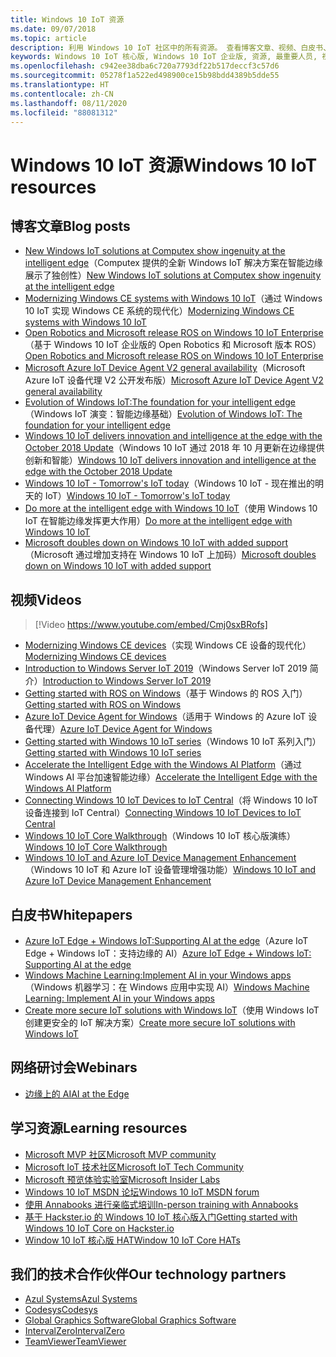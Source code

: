 ```yaml
---
title: Windows 10 IoT 资源
ms.date: 09/07/2018
ms.topic: article
description: 利用 Windows 10 IoT 社区中的所有资源。 查看博客文章、视频、白皮书、网络研讨会、学习资源和技术合作伙伴。
keywords: Windows 10 IoT 核心版, Windows 10 IoT 企业版, 资源, 最重要人员, 视频, 博客文章
ms.openlocfilehash: c942ee38dba6c720a7793df22b517deccf3c57d6
ms.sourcegitcommit: 05278f1a522ed498900ce15b98bdd4389b5dde55
ms.translationtype: HT
ms.contentlocale: zh-CN
ms.lasthandoff: 08/11/2020
ms.locfileid: "88081312"
---
```

# <a name="windows-10-iot-resources"></a><span data-ttu-id="d9e58-105">Windows 10 IoT 资源</span><span class="sxs-lookup"><span data-stu-id="d9e58-105">Windows 10 IoT resources</span></span>

## <a name="blog-posts"></a><span data-ttu-id="d9e58-106">博客文章</span><span class="sxs-lookup"><span data-stu-id="d9e58-106">Blog posts</span></span>

* <span data-ttu-id="d9e58-107">[New Windows IoT solutions at Computex show ingenuity at the intelligent edge](https://blogs.windows.com/windowsexperience/2019/05/28/new-windows-iot-solutions-at-computex-show-ingenuity-at-the-intelligent-edge/#U3yYXu1rq054ljuk.97)（Computex 提供的全新 Windows IoT 解决方案在智能边缘展示了独创性）</span><span class="sxs-lookup"><span data-stu-id="d9e58-107">[New Windows IoT solutions at Computex show ingenuity at the intelligent edge](https://blogs.windows.com/windowsexperience/2019/05/28/new-windows-iot-solutions-at-computex-show-ingenuity-at-the-intelligent-edge/#U3yYXu1rq054ljuk.97)</span></span>
* <span data-ttu-id="d9e58-108">[Modernizing Windows CE systems with Windows 10 IoT](https://blogs.windows.com/buildingapps/2019/05/07/modernizing-windows-ce-systems-with-windows-10-iot/#oHzjguRIlWV0ryo6.97)（通过 Windows 10 IoT 实现 Windows CE 系统的现代化）</span><span class="sxs-lookup"><span data-stu-id="d9e58-108">[Modernizing Windows CE systems with Windows 10 IoT](https://blogs.windows.com/buildingapps/2019/05/07/modernizing-windows-ce-systems-with-windows-10-iot/#oHzjguRIlWV0ryo6.97)</span></span>
* <span data-ttu-id="d9e58-109">[Open Robotics and Microsoft release ROS on Windows 10 IoT Enterprise](https://blogs.windows.com/buildingapps/2019/05/07/open-robotics-and-microsoft-release-ros-on-windows-10-iot-enterprise/#Y86A6YUJELKDoRJJ.97)（基于 Windows 10 IoT 企业版的 Open Robotics 和 Microsoft 版本 ROS）</span><span class="sxs-lookup"><span data-stu-id="d9e58-109">[Open Robotics and Microsoft release ROS on Windows 10 IoT Enterprise](https://blogs.windows.com/buildingapps/2019/05/07/open-robotics-and-microsoft-release-ros-on-windows-10-iot-enterprise/#Y86A6YUJELKDoRJJ.97)</span></span>
* <span data-ttu-id="d9e58-110">[Microsoft Azure IoT Device Agent V2 general availability](https://blogs.windows.com/buildingapps/2019/05/07/microsoft-azure-iot-device-agent-v2-general-availability/#BwOSxBSymeJqU34K.97)（Microsoft Azure IoT 设备代理 V2 公开发布版）</span><span class="sxs-lookup"><span data-stu-id="d9e58-110">[Microsoft Azure IoT Device Agent V2 general availability](https://blogs.windows.com/buildingapps/2019/05/07/microsoft-azure-iot-device-agent-v2-general-availability/#BwOSxBSymeJqU34K.97)</span></span>
* <span data-ttu-id="d9e58-111">[Evolution of Windows IoT:The foundation for your intelligent edge](https://blogs.windows.com/windowsexperience/2019/04/03/evolution-of-windows-iot-the-foundation-for-your-intelligent-edge/)（Windows IoT 演变：智能边缘基础）</span><span class="sxs-lookup"><span data-stu-id="d9e58-111">[Evolution of Windows IoT: The foundation for your intelligent edge](https://blogs.windows.com/windowsexperience/2019/04/03/evolution-of-windows-iot-the-foundation-for-your-intelligent-edge/)</span></span>
* <span data-ttu-id="d9e58-112">[Windows 10 IoT delivers innovation and intelligence at the edge with the October 2018 Update](https://blogs.windows.com/windowsexperience/2018/10/04/windows-10-iot-delivers-innovation-and-intelligence-at-the-edge-with-the-october-2018-update/#9g9hmmO2AdUB1C6F.97)（Windows 10 IoT 通过 2018 年 10 月更新在边缘提供创新和智能）</span><span class="sxs-lookup"><span data-stu-id="d9e58-112">[Windows 10 IoT delivers innovation and intelligence at the edge with the October 2018 Update](https://blogs.windows.com/windowsexperience/2018/10/04/windows-10-iot-delivers-innovation-and-intelligence-at-the-edge-with-the-october-2018-update/#9g9hmmO2AdUB1C6F.97)</span></span> 
* <span data-ttu-id="d9e58-113">[Windows 10 IoT - Tomorrow's IoT today](https://blogs.windows.com/windowsexperience/2018/06/05/windows-10-iot-tomorrows-iot-today/#wl3TcsFseJ6XROUZ.97)（Windows 10 IoT - 现在推出的明天的 IoT）</span><span class="sxs-lookup"><span data-stu-id="d9e58-113">[Windows 10 IoT - Tomorrow's IoT today](https://blogs.windows.com/windowsexperience/2018/06/05/windows-10-iot-tomorrows-iot-today/#wl3TcsFseJ6XROUZ.97)</span></span>
* <span data-ttu-id="d9e58-114">[Do more at the intelligent edge with Windows 10 IoT](https://blogs.windows.com/windowsexperience/2018/05/07/do-more-at-the-intelligent-edge-with-windows-10-iot/#uDVaAtoBvz7BGrTf.97)（使用 Windows 10 IoT 在智能边缘发挥更大作用）</span><span class="sxs-lookup"><span data-stu-id="d9e58-114">[Do more at the intelligent edge with Windows 10 IoT](https://blogs.windows.com/windowsexperience/2018/05/07/do-more-at-the-intelligent-edge-with-windows-10-iot/#uDVaAtoBvz7BGrTf.97)</span></span>
* <span data-ttu-id="d9e58-115">[Microsoft doubles down on Windows 10 IoT with added support](https://blogs.windows.com/windowsexperience/2018/02/27/microsoft-doubles-down-on-windows-10-iot-with-added-support/#DJaDiKX0bYJ1JDHD.97)（Microsoft 通过增加支持在 Windows 10 IoT 上加码）</span><span class="sxs-lookup"><span data-stu-id="d9e58-115">[Microsoft doubles down on Windows 10 IoT with added support](https://blogs.windows.com/windowsexperience/2018/02/27/microsoft-doubles-down-on-windows-10-iot-with-added-support/#DJaDiKX0bYJ1JDHD.97)</span></span>

## <a name="videos"></a><span data-ttu-id="d9e58-116">视频</span><span class="sxs-lookup"><span data-stu-id="d9e58-116">Videos</span></span>

>[!Video https://www.youtube.com/embed/Cmj0sxBRofs]
* <span data-ttu-id="d9e58-117">[Modernizing Windows CE devices](https://www.youtube.com/watch?time_continue=1&v=5iUZkZmgmJA)（实现 Windows CE 设备的现代化）</span><span class="sxs-lookup"><span data-stu-id="d9e58-117">[Modernizing Windows CE devices](https://www.youtube.com/watch?time_continue=1&v=5iUZkZmgmJA)</span></span>
* <span data-ttu-id="d9e58-118">[Introduction to Windows Server IoT 2019](https://channel9.msdn.com/Shows/Internet-of-Things-Show/Introduction-to-Windows-Server-IoT-2019)（Windows Server IoT 2019 简介）</span><span class="sxs-lookup"><span data-stu-id="d9e58-118">[Introduction to Windows Server IoT 2019](https://channel9.msdn.com/Shows/Internet-of-Things-Show/Introduction-to-Windows-Server-IoT-2019)</span></span>
* <span data-ttu-id="d9e58-119">[Getting started with ROS on Windows](https://www.youtube.com/watch?v=nZSjwMLi3jQ)（基于 Windows 的 ROS 入门）</span><span class="sxs-lookup"><span data-stu-id="d9e58-119">[Getting started with ROS on Windows](https://www.youtube.com/watch?v=nZSjwMLi3jQ)</span></span>
* <span data-ttu-id="d9e58-120">[Azure IoT Device Agent for Windows](https://www.youtube.com/watch?v=DZn6diOn7uI)（适用于 Windows 的 Azure IoT 设备代理）</span><span class="sxs-lookup"><span data-stu-id="d9e58-120">[Azure IoT Device Agent for Windows](https://www.youtube.com/watch?v=DZn6diOn7uI)</span></span>
* <span data-ttu-id="d9e58-121">[Getting started with Windows 10 IoT series](https://www.youtube.com/watch?v=A-kazyOiBvs&t)（Windows 10 IoT 系列入门）</span><span class="sxs-lookup"><span data-stu-id="d9e58-121">[Getting started with Windows 10 IoT series](https://www.youtube.com/watch?v=A-kazyOiBvs&t)</span></span>
* <span data-ttu-id="d9e58-122">[Accelerate the Intelligent Edge with the Windows AI Platform](https://www.youtube.com/watch?v=7bFAg6w4J00)（通过 Windows AI 平台加速智能边缘）</span><span class="sxs-lookup"><span data-stu-id="d9e58-122">[Accelerate the Intelligent Edge with the Windows AI Platform](https://www.youtube.com/watch?v=7bFAg6w4J00)</span></span>
* <span data-ttu-id="d9e58-123">[Connecting Windows 10 IoT Devices to IoT Central](https://channel9.msdn.com/Shows/Internet-of-Things-Show/Connecting-Windows-IoT-Devices-To-IoT-Central)（将 Windows 10 IoT 设备连接到 IoT Central）</span><span class="sxs-lookup"><span data-stu-id="d9e58-123">[Connecting Windows 10 IoT Devices to IoT Central](https://channel9.msdn.com/Shows/Internet-of-Things-Show/Connecting-Windows-IoT-Devices-To-IoT-Central)</span></span>
* <span data-ttu-id="d9e58-124">[Windows 10 IoT Core Walkthrough](https://channel9.msdn.com/Blogs/Seth-Juarez/Windows-IoT-Core-Walkthrough?term=windows%20iot%20core)（Windows 10 IoT 核心版演练）</span><span class="sxs-lookup"><span data-stu-id="d9e58-124">[Windows 10 IoT Core Walkthrough](https://channel9.msdn.com/Blogs/Seth-Juarez/Windows-IoT-Core-Walkthrough?term=windows%20iot%20core)</span></span>
* <span data-ttu-id="d9e58-125">[Windows 10 IoT and Azure IoT Device Management Enhancement](https://channel9.msdn.com/Shows/Azure-Friday/Windows-10-IoT-and-Azure-IoT-Device-Management-Enhancements?term=windows%20iot%20core)（Windows 10 IoT 和 Azure IoT 设备管理增强功能）</span><span class="sxs-lookup"><span data-stu-id="d9e58-125">[Windows 10 IoT and Azure IoT Device Management Enhancement](https://channel9.msdn.com/Shows/Azure-Friday/Windows-10-IoT-and-Azure-IoT-Device-Management-Enhancements?term=windows%20iot%20core)</span></span>

## <a name="whitepapers"></a><span data-ttu-id="d9e58-126">白皮书</span><span class="sxs-lookup"><span data-stu-id="d9e58-126">Whitepapers</span></span>
* <span data-ttu-id="d9e58-127">[Azure IoT Edge + Windows IoT:Supporting AI at the edge](https://aka.ms/IoT-Edge-WP)（Azure IoT Edge + Windows IoT：支持边缘的 AI）</span><span class="sxs-lookup"><span data-stu-id="d9e58-127">[Azure IoT Edge + Windows IoT: Supporting AI at the edge](https://aka.ms/IoT-Edge-WP)</span></span>
* <span data-ttu-id="d9e58-128">[Windows Machine Learning:Implement AI in your Windows apps](https://aka.ms/Windows-ML-WP)（Windows 机器学习：在 Windows 应用中实现 AI）</span><span class="sxs-lookup"><span data-stu-id="d9e58-128">[Windows Machine Learning: Implement AI in your Windows apps](https://aka.ms/Windows-ML-WP)</span></span>
* <span data-ttu-id="d9e58-129">[Create more secure IoT solutions with Windows IoT](https://aka.ms/secure-windowsiot)（使用 Windows IoT 创建更安全的 IoT 解决方案）</span><span class="sxs-lookup"><span data-stu-id="d9e58-129">[Create more secure IoT solutions with Windows IoT](https://aka.ms/secure-windowsiot)</span></span>

## <a name="webinars"></a><span data-ttu-id="d9e58-130">网络研讨会</span><span class="sxs-lookup"><span data-stu-id="d9e58-130">Webinars</span></span>
* [<span data-ttu-id="d9e58-131">边缘上的 AI</span><span class="sxs-lookup"><span data-stu-id="d9e58-131">AI at the Edge</span></span>](https://youtu.be/DEOCKFb7lvM)

## <a name="learning-resources"></a><span data-ttu-id="d9e58-132">学习资源</span><span class="sxs-lookup"><span data-stu-id="d9e58-132">Learning resources</span></span>

* [<span data-ttu-id="d9e58-133">Microsoft MVP 社区</span><span class="sxs-lookup"><span data-stu-id="d9e58-133">Microsoft MVP community</span></span>](https://mvp.microsoft.com/)
* [<span data-ttu-id="d9e58-134">Microsoft IoT 技术社区</span><span class="sxs-lookup"><span data-stu-id="d9e58-134">Microsoft IoT Tech Community</span></span>](https://techcommunity.microsoft.com/t5/Internet-of-Things-IoT/ct-p/IoT)
* [<span data-ttu-id="d9e58-135">Microsoft 预览体验实验室</span><span class="sxs-lookup"><span data-stu-id="d9e58-135">Microsoft Insider Labs</span></span>](https://www.microsoftiotinsiderlabs.com/)
* [<span data-ttu-id="d9e58-136">Windows 10 IoT MSDN 论坛</span><span class="sxs-lookup"><span data-stu-id="d9e58-136">Windows 10 IoT MSDN forum</span></span>](https://social.msdn.microsoft.com/forums/en-US/home?forum=WindowsIoT)
* [<span data-ttu-id="d9e58-137">使用 Annabooks 进行亲临式培训</span><span class="sxs-lookup"><span data-stu-id="d9e58-137">In-person training with Annabooks</span></span>](http://www.annabooks.com/training.html)
* [<span data-ttu-id="d9e58-138">基于 Hackster.io 的 Windows 10 IoT 核心版入门</span><span class="sxs-lookup"><span data-stu-id="d9e58-138">Getting started with Windows 10 IoT Core on Hackster.io</span></span>](http://www.hackster.io/KiwiBryn)
* [<span data-ttu-id="d9e58-139">Window 10 IoT 核心版 HAT</span><span class="sxs-lookup"><span data-stu-id="d9e58-139">Window 10 IoT Core HATs</span></span>](https://www.turta.io/iothat)


## <a name="our-technology-partners"></a><span data-ttu-id="d9e58-140">我们的技术合作伙伴</span><span class="sxs-lookup"><span data-stu-id="d9e58-140">Our technology partners</span></span>

* [<span data-ttu-id="d9e58-141">Azul Systems</span><span class="sxs-lookup"><span data-stu-id="d9e58-141">Azul Systems</span></span>](https://www.azul.com/)
* [<span data-ttu-id="d9e58-142">Codesys</span><span class="sxs-lookup"><span data-stu-id="d9e58-142">Codesys</span></span>](https://de.codesys.com/)
* [<span data-ttu-id="d9e58-143">Global Graphics Software</span><span class="sxs-lookup"><span data-stu-id="d9e58-143">Global Graphics Software</span></span>](https://www.globalgraphics.com/)
* [<span data-ttu-id="d9e58-144">IntervalZero</span><span class="sxs-lookup"><span data-stu-id="d9e58-144">IntervalZero</span></span>](https://www.intervalzero.com/)
* [<span data-ttu-id="d9e58-145">TeamViewer</span><span class="sxs-lookup"><span data-stu-id="d9e58-145">TeamViewer</span></span>](https://www.teamviewer.us/)




 



